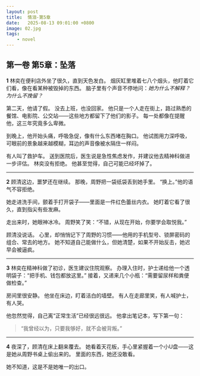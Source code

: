 ```yaml
---
layout: post
title:  情泪-第5章
date:   2025-08-13 09:01:00 +0800
image: 02.jpg
tags: 
    - novel
---
```


## **第一卷 第5章：坠落**

**1**
林奕在便利店外坐了很久，直到天色发白。
烟灰缸里堆着七八个烟头，他盯着它们看，像在看某种被毁掉的东西。
脑子里有个声音不停地问：*她为什么不解释？为什么不挽留？*

第二天，他请了假。
没去上班，也没回家。
他只是一个人走在街上，路过熟悉的餐馆、电影院、公交站——这些地方都留下了他们的影子。
每一处都像在提醒他，这三年究竟多么卑微。

到晚上，他开始头痛，呼吸急促，像有什么东西堵在胸口。
他试图用力深呼吸，可眼前的景象越来越模糊，耳边的声音像被水隔住一样闷。

有人叫了救护车。
送到医院后，医生说是急性焦虑发作，并建议他去精神科做进一步评估。
林奕没有拒绝。
他甚至觉得，自己可能已经坏掉了。

---

**2**
顾清这边，噩梦还在继续。
那晚，周野把一袋纸袋丢到她手里。
“换上。”他的语气不容拒绝。

她走进洗手间，颤着手打开袋子——里面是一件红色蕾丝内衣。
她盯着它看了很久，直到指尖有些发麻。

走出来时，她眼神冰冷。
周野笑了笑：“不错，从现在开始，你要学会取悦我。”

顾清没说话。
心里，却悄悄记下了周野的习惯——他用的手机型号、锁屏密码的组合、常去的地方。
她不知道自己能做什么，但她清楚，如果不开始反击，她迟早会被逼疯。

---

**3**
林奕在精神科做了初诊，医生建议住院观察。
办理入住时，护士递给他一个透明袋子：“把手机、钱包都放这里。”
接着，又递来几个小瓶：“需要留尿样和粪便做检查。”

房间里很安静。
他坐在床边，盯着洁白的墙壁。
有人在走廊里笑，有人喊护士，有人哭。

他忽然觉得，自己离“正常生活”已经很远很远。
他拿出笔记本，写下第一句：

> “我曾经以为，只要我够好，就不会被背叛。”

---

**4**
夜深了，顾清在床上翻来覆去。
她看着天花板，手心里紧握着一个小U盘——这是她从周野书桌上偷出来的。
里面的东西，她还没敢看。

她不知道，这是不是她唯一的出口。
